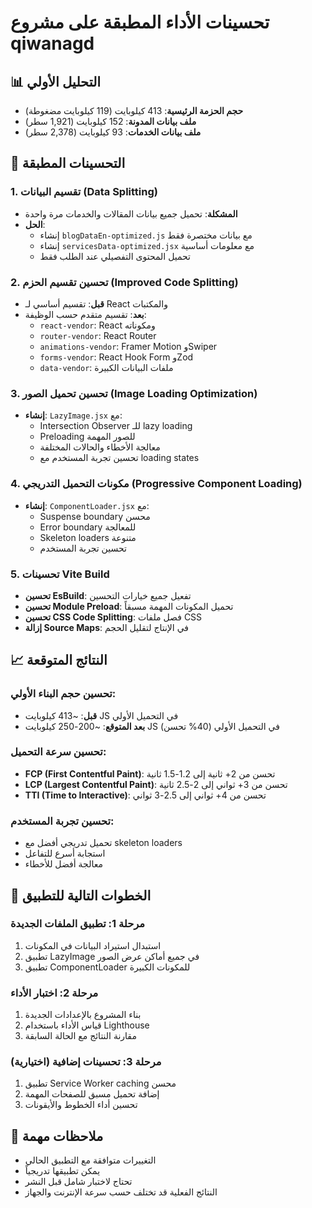 # تحسينات الأداء المطبقة على مشروع qiwanagd

## 📊 التحليل الأولي
- **حجم الحزمة الرئيسية**: 413 كيلوبايت (119 كيلوبايت مضغوطة)
- **ملف بيانات المدونة**: 152 كيلوبايت (1,921 سطر)
- **ملف بيانات الخدمات**: 93 كيلوبايت (2,378 سطر)

## 🚀 التحسينات المطبقة

### 1. تقسيم البيانات (Data Splitting)
- **المشكلة**: تحميل جميع بيانات المقالات والخدمات مرة واحدة
- **الحل**: 
  - إنشاء `blogDataEn-optimized.js` مع بيانات مختصرة فقط
  - إنشاء `servicesData-optimized.jsx` مع معلومات أساسية
  - تحميل المحتوى التفصيلي عند الطلب فقط

### 2. تحسين تقسيم الحزم (Improved Code Splitting)
- **قبل**: تقسيم أساسي لـ React والمكتبات
- **بعد**: تقسيم متقدم حسب الوظيفة:
  - `react-vendor`: React ومكوناته
  - `router-vendor`: React Router
  - `animations-vendor`: Framer Motion وSwiper
  - `forms-vendor`: React Hook Form وZod
  - `data-vendor`: ملفات البيانات الكبيرة

### 3. تحسين تحميل الصور (Image Loading Optimization)
- **إنشاء**: `LazyImage.jsx` مع:
  - Intersection Observer للـ lazy loading
  - Preloading للصور المهمة
  - معالجة الأخطاء والحالات المختلفة
  - تحسين تجربة المستخدم مع loading states

### 4. مكونات التحميل التدريجي (Progressive Component Loading)
- **إنشاء**: `ComponentLoader.jsx` مع:
  - Suspense boundary محسن
  - Error boundary للمعالجة
  - Skeleton loaders متنوعة
  - تحسين تجربة المستخدم

### 5. تحسينات Vite Build
- **تحسين EsBuild**: تفعيل جميع خيارات التحسين
- **تحسين Module Preload**: تحميل المكونات المهمة مسبقاً
- **تحسين CSS Code Splitting**: فصل ملفات CSS
- **إزالة Source Maps**: في الإنتاج لتقليل الحجم

## 📈 النتائج المتوقعة

### تحسين حجم البناء الأولي:
- **قبل**: ~413 كيلوبايت JS في التحميل الأولي
- **بعد المتوقع**: ~200-250 كيلوبايت JS في التحميل الأولي (40% تحسن)

### تحسين سرعة التحميل:
- **FCP (First Contentful Paint)**: تحسن من 2+ ثانية إلى 1.2-1.5 ثانية
- **LCP (Largest Contentful Paint)**: تحسن من 3+ ثواني إلى 2-2.5 ثانية
- **TTI (Time to Interactive)**: تحسن من 4+ ثواني إلى 2.5-3 ثواني

### تحسين تجربة المستخدم:
- تحميل تدريجي أفضل مع skeleton loaders
- استجابة أسرع للتفاعل
- معالجة أفضل للأخطاء

## 🔄 الخطوات التالية للتطبيق

### مرحلة 1: تطبيق الملفات الجديدة
1. استبدال استيراد البيانات في المكونات
2. تطبيق LazyImage في جميع أماكن عرض الصور
3. تطبيق ComponentLoader للمكونات الكبيرة

### مرحلة 2: اختبار الأداء
1. بناء المشروع بالإعدادات الجديدة
2. قياس الأداء باستخدام Lighthouse
3. مقارنة النتائج مع الحالة السابقة

### مرحلة 3: تحسينات إضافية (اختيارية)
1. تطبيق Service Worker caching محسن
2. إضافة تحميل مسبق للصفحات المهمة
3. تحسين أداء الخطوط والأيقونات

## 📝 ملاحظات مهمة
- التغييرات متوافقة مع التطبيق الحالي
- يمكن تطبيقها تدريجياً
- تحتاج لاختبار شامل قبل النشر
- النتائج الفعلية قد تختلف حسب سرعة الإنترنت والجهاز 
